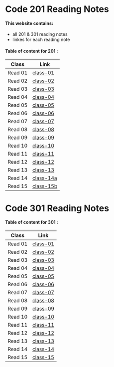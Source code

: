# Code 201 Reading Notes

#### This website contains:
+ all 201 & 301 reading notes 
+ linkes for each reading note


#### Table of content for 201  :


**Class**  |  **Link**
----------- | ------------- 
Read 01     |  [class-01](https://israaothman.github.io/reading-notes/class-01)
Read 02     |  [class-02](https://israaothman.github.io/reading-notes/class-02)
Read 03     |  [class-03](https://israaothman.github.io/reading-notes/class-03)
Read 04     |  [class-04](https://israaothman.github.io/reading-notes/class-04)
Read 05     |  [class-05](https://israaothman.github.io/reading-notes/class-05)
Read 06     |  [class-06](https://israaothman.github.io/reading-notes/class-06)
Read 07     |  [class-07](https://israaothman.github.io/reading-notes/class-07)
Read 08     |  [class-08](https://israaothman.github.io/reading-notes/class-08)
Read 09     |  [class-09](https://israaothman.github.io/reading-notes/class-09)
Read 10     |  [class-10](https://israaothman.github.io/reading-notes/class-10)
Read 11     |  [class-11](https://israaothman.github.io/reading-notes/class-11)
Read 12     |  [class-12](https://israaothman.github.io/reading-notes/class-12)
Read 13     |  [class-13](https://israaothman.github.io/reading-notes/class-13)
Read 14     |  [class-14a](https://israaothman.github.io/reading-notes/class-14a)
Read 15     |  [class-15b](https://israaothman.github.io/reading-notes/class-15)




# Code 301 Reading Notes


#### Table of content for 301 :


**Class**  |  **Link**
----------- | ------------- 
Read 01     |  [class-01](https://israaothman.github.io/reading-notes/301/class-01.md)
Read 02     |  [class-02]()
Read 03     |  [class-03]()
Read 04     |  [class-04]()
Read 05     |  [class-05]()
Read 06     |  [class-06]()
Read 07     |  [class-07]()
Read 08     |  [class-08]()
Read 09     |  [class-09]()
Read 10     |  [class-10]()
Read 11     |  [class-11]()
Read 12     |  [class-12]()
Read 13     |  [class-13]()
Read 14     |  [class-14]()
Read 15     |  [class-15]()




